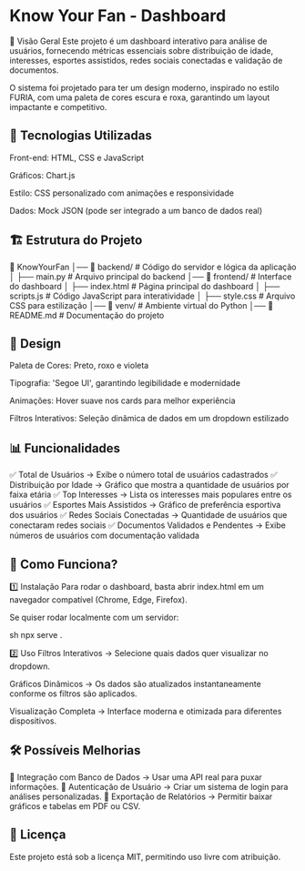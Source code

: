# Know Your Fan - Dashboard

📌 Visão Geral
Este projeto é um dashboard interativo para análise de usuários, fornecendo métricas essenciais sobre distribuição de idade, interesses, esportes assistidos, redes sociais conectadas e validação de documentos.

O sistema foi projetado para ter um design moderno, inspirado no estilo FURIA, com uma paleta de cores escura e roxa, garantindo um layout impactante e competitivo.

## **🚀 Tecnologias Utilizadas**
Front-end: HTML, CSS e JavaScript

Gráficos: Chart.js

Estilo: CSS personalizado com animações e responsividade

Dados: Mock JSON (pode ser integrado a um banco de dados real)

## **🏗 Estrutura do Projeto**

📂 KnowYourFan
│── 📂 backend/         # Código do servidor e lógica da aplicação
│   ├── main.py        # Arquivo principal do backend
│── 📂 frontend/        # Interface do dashboard
│   ├── index.html     # Página principal do dashboard
│   ├── scripts.js     # Código JavaScript para interatividade
│   ├── style.css      # Arquivo CSS para estilização
│── 📂 venv/            # Ambiente virtual do Python
│── 📜 README.md        # Documentação do projeto


## **🎨 Design**
Paleta de Cores: Preto, roxo e violeta

Tipografia: 'Segoe UI', garantindo legibilidade e modernidade

Animações: Hover suave nos cards para melhor experiência

Filtros Interativos: Seleção dinâmica de dados em um dropdown estilizado

## **📊 Funcionalidades**

✅ Total de Usuários → Exibe o número total de usuários cadastrados ✅ Distribuição por Idade → Gráfico que mostra a quantidade de usuários por faixa etária ✅ Top Interesses → Lista os interesses mais populares entre os usuários ✅ Esportes Mais Assistidos → Gráfico de preferência esportiva dos usuários ✅ Redes Sociais Conectadas → Quantidade de usuários que conectaram redes sociais ✅ Documentos Validados e Pendentes → Exibe números de usuários com documentação validada

## **🔎 Como Funciona?**

1️⃣ Instalação
Para rodar o dashboard, basta abrir index.html em um navegador compatível (Chrome, Edge, Firefox).

Se quiser rodar localmente com um servidor:

sh npx serve .

2️⃣ Uso
Filtros Interativos → Selecione quais dados quer visualizar no dropdown.

Gráficos Dinâmicos → Os dados são atualizados instantaneamente conforme os filtros são aplicados.

Visualização Completa → Interface moderna e otimizada para diferentes dispositivos.

## **🛠 Possíveis Melhorias**
🔹 Integração com Banco de Dados → Usar uma API real para puxar informações. 
🔹 Autenticação de Usuário → Criar um sistema de login para análises personalizadas. 
🔹 Exportação de Relatórios → Permitir baixar gráficos e tabelas em PDF ou CSV.

## **📜 Licença**
Este projeto está sob a licença MIT, permitindo uso livre com atribuição.
